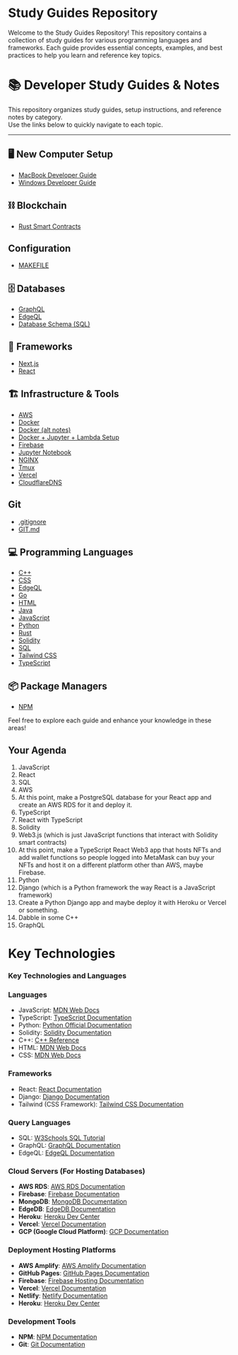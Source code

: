 # Study Guides Repository

Welcome to the Study Guides Repository! This repository contains a collection of study guides for various programming languages and frameworks. Each guide provides essential concepts, examples, and best practices to help you learn and reference key topics.

# 📚 Developer Study Guides & Notes

This repository organizes study guides, setup instructions, and reference notes by category.  
Use the links below to quickly navigate to each topic.

---

## 🖥️ New Computer Setup
- [MacBook Developer Guide](./NEWCOMPUTERDEVSETUP/newMacBookSetUpDeveloperGuide.md)
- [Windows Developer Guide](./NEWCOMPUTERDEVSETUP/setUpNewWindowsComputer.md)

## ⛓️ Blockchain
- [Rust Smart Contracts](./blockchain/RUST_SMARTCONTRACTS.md)
  
## Configuration
- [MAKEFILE](./configuration/makefile)

## 🗄️ Databases
- [GraphQL](./databases/GRAPHQL.md)
- [EdgeQL](./languages/EDGEQL.md)  
- [Database Schema (SQL)](./databases/database.sql)

## 🧩 Frameworks
- [Next.js](./frameworks/NEXTJS.md)
- [React](./frameworks/REACT.md)

## 🏗️ Infrastructure & Tools
- [AWS](./infrastructure/AWS.md)
- [Docker](./infrastructure/DOCKER.md)
- [Docker (alt notes)](./infrastructure/Docker.md)
- [Docker + Jupyter + Lambda Setup](./infrastructure/DockerJupyterLambdaSetup.md)
- [Firebase](./infrastructure/FIREBASE.md)
- [Jupyter Notebook](./infrastructure/JUPYTERNOTEBOOK.md)
- [NGINX](./infrastructure/NGINX.md)
- [Tmux](./infrastructure/TMUX.md)
- [Vercel](./infrastructure/VERCEL.md)
- [CloudflareDNS](./CloudflareDNS/VERCEL.md)

## Git
- [.gitignore](#gitignore)
- [GIT.md](#gitmd)

## 💻 Programming Languages
- [C++](./languages/C++.md)
- [CSS](./languages/CSS.md)
- [EdgeQL](./languages/EDGEQL.md)
- [Go](./languages/GOLANG.md)
- [HTML](./languages/HTML.md)
- [Java](./languages/JAVA.md)
- [JavaScript](./languages/JAVASCRIPT.md)
- [Python](./languages/PYTHON.md)
- [Rust](./languages/RUST.md)
- [Solidity](./languages/SOLIDITY.md)
- [SQL](./languages/SQL.md)
- [Tailwind CSS](./languages/TAILWIND.md)
- [TypeScript](./languages/TYPESCRIPT.md)

## 📦 Package Managers
- [NPM](./package-managers/NPM.md)


Feel free to explore each guide and enhance your knowledge in these areas!

## Your Agenda
1. JavaScript
2. React
3. SQL
4. AWS
5. At this point, make a PostgreSQL database for your React app and create an AWS RDS for it and deploy it.
6. TypeScript
7. React with TypeScript
8. Solidity
9. Web3.js (which is just JavaScript functions that interact with Solidity smart contracts)
10. At this point, make a TypeScript React Web3 app that hosts NFTs and add wallet functions so people logged into MetaMask can buy your NFTs and host it on a different platform other than AWS, maybe Firebase.
11. Python
12. Django (which is a Python framework the way React is a JavaScript framework)
13. Create a Python Django app and maybe deploy it with Heroku or Vercel or something.
14. Dabble in some C++
15. GraphQL

# Key Technologies

### Key Technologies and Languages

### Languages
- JavaScript: [MDN Web Docs](https://developer.mozilla.org/en-US/docs/Web/JavaScript)
- TypeScript: [TypeScript Documentation](https://www.typescriptlang.org/docs/)
- Python: [Python Official Documentation](https://docs.python.org/3/)
- Solidity: [Solidity Documentation](https://docs.soliditylang.org/en/v0.8.0/)
- C++: [C++ Reference](https://en.cppreference.com/w/)
- HTML: [MDN Web Docs](https://developer.mozilla.org/en-US/docs/Web/HTML)
- CSS: [MDN Web Docs](https://developer.mozilla.org/en-US/docs/Web/CSS)


### Frameworks
- React: [React Documentation](https://reactjs.org/docs/getting-started.html)
- Django: [Django Documentation](https://www.djangoproject.com/start/)
- Tailwind (CSS Framework): [Tailwind CSS Documentation](https://tailwindcss.com/docs)

### Query Languages
- SQL: [W3Schools SQL Tutorial](https://www.w3schools.com/sql/)
- GraphQL: [GraphQL Documentation](https://graphql.org/learn/)
- EdgeQL: [EdgeQL Documentation](https://www.edgedb.com/docs/edgeql)

### Cloud Servers (For Hosting Databases)
- **AWS RDS**: [AWS RDS Documentation](https://docs.aws.amazon.com/AmazonRDS/latest/UserGuide/Welcome.html)
- **Firebase**: [Firebase Documentation](https://firebase.google.com/docs)
- **MongoDB**: [MongoDB Documentation](https://docs.mongodb.com/)
- **EdgeDB**: [EdgeDB Documentation](https://www.edgedb.com/docs)
- **Heroku**: [Heroku Dev Center](https://devcenter.heroku.com/)
- **Vercel**: [Vercel Documentation](https://vercel.com/docs)
- **GCP (Google Cloud Platform)**: [GCP Documentation](https://cloud.google.com/docs)

### Deployment Hosting Platforms
- **AWS Amplify**: [AWS Amplify Documentation](https://docs.amplify.aws/)
- **GitHub Pages**: [GitHub Pages Documentation](https://docs.github.com/en/pages)
- **Firebase**: [Firebase Hosting Documentation](https://firebase.google.com/docs/hosting)
- **Vercel**: [Vercel Documentation](https://vercel.com/docs)
- **Netlify**: [Netlify Documentation](https://docs.netlify.com/)
- **Heroku**: [Heroku Dev Center](https://devcenter.heroku.com/)

### Development Tools

- **NPM**: [NPM Documentation](https://docs.npmjs.com/)
- **Git**: [Git Documentation](https://git-scm.com/doc)

